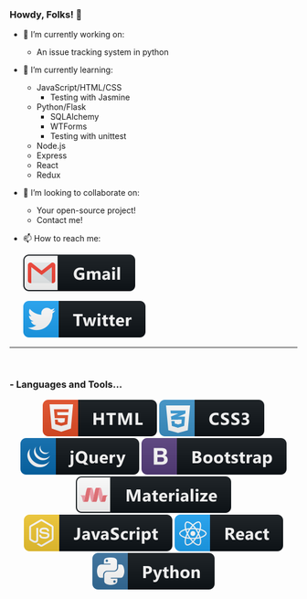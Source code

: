 ### Howdy, Folks! 👋

- 🔭 I’m currently working on:

  - An issue tracking system in python

- 🌱 I’m currently learning:

  - JavaScript/HTML/CSS
    - Testing with Jasmine
  - Python/Flask
    - SQLAlchemy
    - WTForms
    - Testing with unittest
  - Node.js
  - Express
  - React
  - Redux

- 👯 I’m looking to collaborate on:

  - Your open-source project!
  - Contact me!

- 📫 How to reach me:

  [<img src="https://github.com/jrrlokken/jrrlokken/blob/master/svg/social/gmail.svg" alt="html" style="veritcal-align:top, margin:4px">](mailto:jrrlokken@gmail.com)
  
  [<img src="https://github.com/jrrlokken/jrrlokken/blob/master/svg/social/twitter.svg" alt="html" style="veritcal-align:top, margin:4px">](https://twitter.com/joshualokken)

*************

<br />

### - Languages and Tools...

<p align="center">

<!-- For more icons please follow  https://github.com/MikeCodesDotNET/ColoredBadges -->
<img src="https://github.com/jrrlokken/jrrlokken/blob/master/svg/dev/languages/html.svg" alt="html" style="veritcal-align:top, margin:4px">
<img src="https://github.com/jrrlokken/jrrlokken/blob/master/svg/dev/languages/css3.svg" alt="css" style="veritcal-align:top, margin:4px">
<img src="https://github.com/jrrlokken/jrrlokken/blob/master/svg/dev/frameworks/jquery.svg" alt="jquery" style="veritcal-align:top, margin:4px">
<img src="https://github.com/jrrlokken/jrrlokken/blob/master/svg/dev/frameworks/bootstrap.svg" alt="bootstrap" style="veritcal-align:top, margin:4px">
<img src="https://github.com/jrrlokken/jrrlokken/blob/master/svg/dev/frameworks/materialize.svg" alt="materialize" style="veritcal-align:top, margin:4px">
<br />
<img src="https://github.com/jrrlokken/jrrlokken/blob/master/svg/dev/languages/js.svg" alt="javascript" style="veritcal-align:top, margin:4px">
<img src="https://github.com/jrrlokken/jrrlokken/blob/master/svg/dev/frameworks/react.svg" alt="react" style="veritcal-align:top, margin:4px">
<br />
<img src="https://github.com/jrrlokken/jrrlokken/blob/master/svg/dev/languages/python.svg" alt="python" style="veritcal-align:top, margin:4px">



</p>
